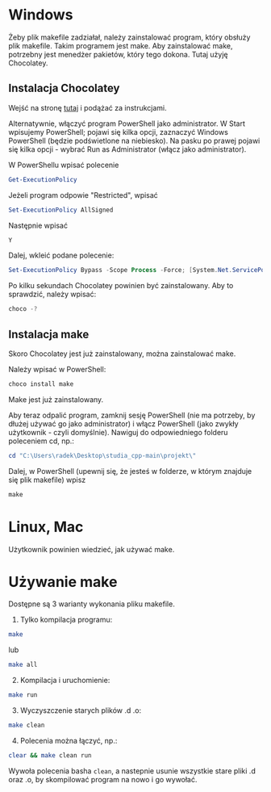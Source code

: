 # Windows

Żeby plik makefile zadziałał, należy zainstalować program, który obsłuży plik makefile. Takim programem jest make.
Aby zainstalować make, potrzebny jest menedżer pakietów, który tego dokona. Tutaj użyję Chocolatey.

## Instalacja Chocolatey

Wejść na stronę [tutaj](https://chocolatey.org/install) i podążać za instrukcjami.

Alternatywnie, włączyć program PowerShell jako administrator. W Start wpisujemy PowerShell; pojawi się kilka opcji, zaznaczyć Windows PowerShell (będzie podświetlone na niebiesko). Na pasku po prawej pojawi się kilka opcji - wybrać Run as Administrator (włącz jako administrator).

W PowerShellu wpisać polecenie

   ``` powershell
   Get-ExecutionPolicy
   ```

Jeżeli program odpowie "Restricted", wpisać

  ```powershell
  Set-ExecutionPolicy AllSigned
  ```

Następnie wpisać

  ```powershell
  Y
  ```

Dalej, wkleić podane polecenie:

  ```powershell
  Set-ExecutionPolicy Bypass -Scope Process -Force; [System.Net.ServicePointManager]::SecurityProtocol = [System.Net.ServicePointManager]::SecurityProtocol -bor 3072; iex ((New-Object System.Net.WebClient).DownloadString('https://community.chocolatey.org/install.ps1'))
  ```
  
Po kilku sekundach Chocolatey powinien być zainstalowany. Aby to sprawdzić, należy wpisać:

  ```powershell
  choco -?
  ```

## Instalacja make

Skoro Chocolatey jest już zainstalowany, można zainstalować make.

Należy wpisać w PowerShell:

   ```powershell
   choco install make
   ```
  
Make jest już zainstalowany.

Aby teraz odpalić program, zamknij sesję PowerShell (nie ma potrzeby, by dłużej używać go jako administrator) i włącz PowerShell (jako zwykły użytkownik - czyli domyślnie). Nawiguj do odpowiedniego folderu poleceniem cd, np.:

  ```powershell
  cd "C:\Users\radek\Desktop\studia_cpp-main\projekt\"
  ```
  
Dalej, w PowerShell (upewnij się, że jesteś w folderze, w którym znajduje się plik makefile) wpisz

  ```powershell
  make
  ```

# Linux, Mac

Użytkownik powinien wiedzieć, jak używać make.

# Używanie make

Dostępne są 3 warianty wykonania pliku makefile.

1. Tylko kompilacja programu:

  ```bash
  make
  ```

lub

  ```bash
  make all
  ```

2. Kompilacja i uruchomienie:

  ```bash
  make run
  ```

3. Wyczyszczenie starych plików .d .o:

  ```bash
  make clean
  ```

4. Polecenia można łączyć, np.:

  ```bash
  clear && make clean run
  ```

Wywoła polecenia basha `clean`, a nastepnie usunie wszystkie stare pliki .d oraz .o, by skompilować program na nowo i go wywołać.
